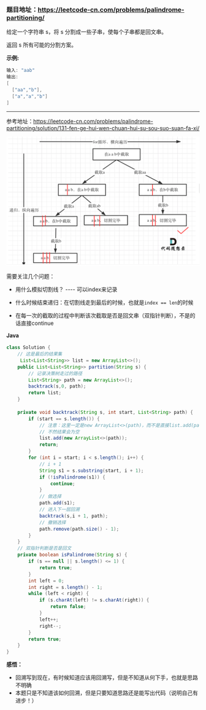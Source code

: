 ### 题目地址：https://leetcode-cn.com/problems/palindrome-partitioning/

给定一个字符串 s，将 s 分割成一些子串，使每个子串都是回文串。

返回 s 所有可能的分割方案。

**示例:**

``` java
输入: "aab"
输出:
[
  ["aa","b"],
  ["a","a","b"]
]
```

---

参考地址：https://leetcode-cn.com/problems/palindrome-partitioning/solution/131-fen-ge-hui-wen-chuan-hui-su-sou-suo-suan-fa-xi/

<img src="20201227141424.png" alt="image" style="zoom:67%;" />

需要关注几个问题：

- 用什么模拟切割线？ ---- 可以index来记录

- 什么时候结束递归：在切割线走到最后的时候，也就是`index == len`的时候
- 在每一次的截取的过程中判断该次截取是否是回文串（双指针判断），不是的话直接continue



**Java**

``` java
class Solution {
    // 这是最后的结果集
     List<List<String>> list = new ArrayList<>();
    public List<List<String>> partition(String s) {
        // 记录决策树走过的路径
        List<String> path = new ArrayList<>();
        backtrack(s,0, path);
        return list;
    }

    private void backtrack(String s, int start, List<String> path) {
        if (start == s.length()) {
            // 注意：这里一定是new ArrayList<>(path)，而不是直接list.add(path)
            // 不然结果会为空
            list.add(new ArrayList<>(path));
            return;
        }
        for (int i = start; i < s.length(); i++) {
            // i + 1
            String s1 = s.substring(start, i + 1);
            if (!isPalindrome(s1)) {
                continue;
            }
            // 做选择
            path.add(s1);
            // 进入下一层回溯
            backtrack(s,i + 1, path);
            // 撤销选择
            path.remove(path.size() - 1);
        }
    }
	// 双指针判断是否是回文
    private boolean isPalindrome(String s) {
        if (s == null || s.length() <= 1) {
            return true;
        }
        int left = 0;
        int right = s.length() - 1;
        while (left < right) {
            if (s.charAt(left) != s.charAt(right)) {
                return false;
            }
            left++;
            right--;
        }
        return true;
    }
}
```



**感悟：**

- 回溯写到现在，有时候知道应该用回溯写，但是不知道从何下手，也就是思路不明确
- 本题只是不知道该如何回溯，但是只要知道思路还是能写出代码（说明自己有进步！）



